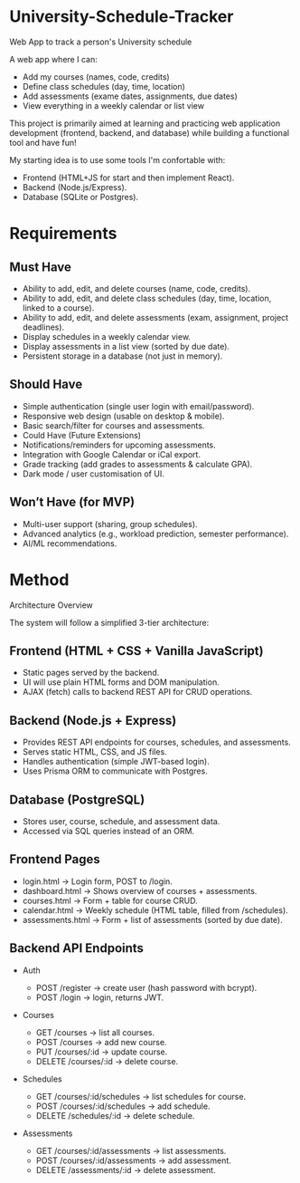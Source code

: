 # University-Schedule-Tracker
Web App to track a person's University schedule

A web app where I can:
- Add my courses (names, code, credits)
- Define class schedules (day, time, location)
- Add assessments (exame dates, assignments, due dates)
- View everything in a weekly calendar or list view

This project is primarily aimed at learning and practicing web application development (frontend, backend, and database) while building a functional tool and have fun!

My starting idea is to use some tools I'm confortable with:
- Frontend (HTML+JS for start and then implement React).
- Backend (Node.js/Express).
- Database (SQLite or Postgres).

# Requirements
## Must Have
- Ability to add, edit, and delete courses (name, code, credits).
- Ability to add, edit, and delete class schedules (day, time, location, linked to a course).
- Ability to add, edit, and delete assessments (exam, assignment, project deadlines).
- Display schedules in a weekly calendar view.
- Display assessments in a list view (sorted by due date).
- Persistent storage in a database (not just in memory).

## Should Have
- Simple authentication (single user login with email/password).
- Responsive web design (usable on desktop & mobile).
- Basic search/filter for courses and assessments.
- Could Have (Future Extensions)
- Notifications/reminders for upcoming assessments.
- Integration with Google Calendar or iCal export.
- Grade tracking (add grades to assessments & calculate GPA).
- Dark mode / user customisation of UI.

## Won’t Have (for MVP)
- Multi-user support (sharing, group schedules).
- Advanced analytics (e.g., workload prediction, semester performance).
- AI/ML recommendations.

# Method
Architecture Overview

The system will follow a simplified 3-tier architecture:

## Frontend (HTML + CSS + Vanilla JavaScript)
- Static pages served by the backend.
- UI will use plain HTML forms and DOM manipulation.
- AJAX (fetch) calls to backend REST API for CRUD operations.

## Backend (Node.js + Express)
- Provides REST API endpoints for courses, schedules, and assessments.
- Serves static HTML, CSS, and JS files.
- Handles authentication (simple JWT-based login).
- Uses Prisma ORM to communicate with Postgres.

## Database (PostgreSQL)
- Stores user, course, schedule, and assessment data.
- Accessed via SQL queries instead of an ORM.

## Frontend Pages
- login.html → Login form, POST to /login.
- dashboard.html → Shows overview of courses + assessments.
- courses.html → Form + table for course CRUD.
- calendar.html → Weekly schedule (HTML table, filled from /schedules).
- assessments.html → Form + list of assessments (sorted by due date).

## Backend API Endpoints
- Auth
  - POST /register → create user (hash password with bcrypt).
  - POST /login → login, returns JWT.

- Courses
  - GET /courses → list all courses.
  - POST /courses → add new course.
  - PUT /courses/:id → update course.
  - DELETE /courses/:id → delete course.

- Schedules
  - GET /courses/:id/schedules → list schedules for course.
  - POST /courses/:id/schedules → add schedule.
  - DELETE /schedules/:id → delete schedule.

- Assessments
  - GET /courses/:id/assessments → list assessments.
  - POST /courses/:id/assessments → add assessment.
  - DELETE /assessments/:id → delete assessment.
